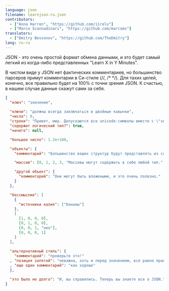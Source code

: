 ```yaml
---
language: json
filename: learnjson-ru.json
contributors:
  - ["Anna Harren", "https://github.com/iirelu"]
  - ["Marco Scannadinari", "https://github.com/marcoms"]
translators:
  - ["Dmitry Bessonov", "https://github.com/TheDmitry"]
lang: ru-ru
---
```


JSON - это очень простой формат обмена данными, и это будет самый легкий
из когда-либо представленных "Learn X in Y Minutes".

В чистом виде у JSON нет фактических комментариев, но большинство парсеров примут
комментарии в Си-стиле (//, /\* \*/). Для тахих целей, конечно, все правильно
будет на 100% с точни зрения JSON. К счастью, в нашем случае данные скажут сами за себя.

```json
{
  "ключ": "значение",
  
  "ключи": "должны всегда заключаться в двойные кавычки",
  "числа": 0,
  "строки": "Пρивет, миρ. Допускаются все unicode-символы вместе с \"экранированием\".",
  "содержит логический тип?": true,
  "ничего": null,

  "большое число": 1.2e+100,

  "объекты": {
    "комментарий": "Большинство ваших структур будут представлять из себя объекты.",

    "массив": [0, 1, 2, 3, "Массивы могут содержать в себе любой тип.", 5],

    "другой объект": {
      "комментарий": "Они могут быть вложеными, и это очень полезно."
    }
  },

  "бессмыслие": [
    {
      "источники калия": ["бананы"]
    },
    [
      [1, 0, 0, 0],
      [0, 1, 0, 0],
      [0, 0, 1, "нео"],
      [0, 0, 0, 1]
    ]
  ],
  
  "альтернативный стиль": {
    "комментарий": "проверьте это!"
  , "позиция запятой": "неважна, хоть и перед значением, все равно правильно"
  , "еще один комментарий": "как хорошо"
  },

  "это было не долго": "И, вы справились. Теперь вы знаете все о JSON."
}
```

